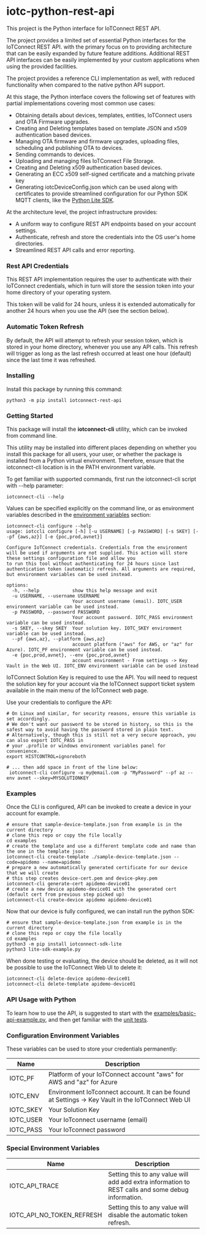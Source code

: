 # iotc-python-rest-api
This project is the Python interface for IoTConnect REST API.

The project provides a limited set of essential Python interfaces for the IoTConnect REST API.
with the primary focus on to providing architecture that can be easily expanded by future 
feature additions. Additional REST API interfaces can be easily implemented 
by your custom applications when using the provided facilities.

The project provides a reference CLI implementation as well, with reduced
functionality when compared to the native python API support.

At this stage, the Python interface covers the following set of features 
with partial implementations covering most common use cases:
* Obtaining details about devices, templates, entities, IoTConnect users and OTA Firmware upgrades.
* Creating and Deleting templates based on template JSON and x509 authentication based devices.
* Managing OTA firmware and firmware upgrades, uploading files, scheduling and publishing OTA to devices.
* Sending commands to devices.
* Uploading and managing files IoTConnect File Storage.
* Creating and Deleting x509 authentication based devices.
* Generating an ECC x509 self-signed certificate and a matching private key
* Generating iotcDeviceConfig.json which can be used along with certificates
to provide streamlined configuration for our Python SDK MQTT clients, 
like the [Python Lite SDK](https://github.com/avnet-iotconnect/iotc-python-lite-sdk). 

At the architecture level, the project infrastructure provides:
* A uniform way to configure REST API endpoints based on your account settings.
* Authenticate, refresh and store the credentials into the OS user's home directories.
* Streamlined REST API calls and error reporting.


### Rest API Credentials

This REST API implementation requires the user to authenticate with their IoTConnect
credentials, which in turn will store the session token into your 
home directory of your operating system. 

This token will be valid for 24 hours, unless it is extended automatically
for another 24 hours when you use the API (see the section below).


### Automatic Token Refresh

By default, the API will attempt to refresh your session token, which is stored in your 
home directory, whenever you use any API calls. This refresh will trigger as long as the 
last refresh occurred at least one hour (default) since the last time it was refreshed.


### Installing

Install this package by running this command:

```shell
python3 -m pip install iotconnect-rest-api
```


### Getting Started

This package will install the **iotconnect-cli** utility, which can be invoked from command line.

This utility may be installed into different places depending on whether you install this package for all users, 
your user, or whether the package is installed from a Python virtual environment.
Therefore, ensure that the iotconnect-cli location is in the PATH environment variable.

To get familiar with supported commands, first run the iotconnect-cli script with --help parameter:

```shell
iotconnect-cli --help
```

Values can be specified explicitly on the command line, or as environment variables 
described in the [environment variables](#configuration-environment-variables) section:

```shell
iotconnect-cli configure --help
usage: iotccli configure [-h] [-u USERNAME] [-p PASSWORD] [-s SKEY] [--pf {aws,az}] [-e {poc,prod,avnet}]

Configure IoTConnect credentials. Credentials from the environment will be used if arguments are not supplied. This action will store these settings configuration file and allow you
to run this tool without authenticating for 24 hours since last authentication token (automatic) refresh. All arguments are required, but environment variables can be used instead.

options:
  -h, --help            show this help message and exit
  -u USERNAME, --username USERNAME
                        Your account username (email). IOTC_USER environment variable can be used instead.
  -p PASSWORD, --password PASSWORD
                        Your account password. IOTC_PASS environment variable can be used instead.
  -s SKEY, --skey SKEY  Your solution key. IOTC_SKEY environment variable can be used instead.
  --pf {aws,az}, --platform {aws,az}
                        account platform ("aws" for AWS, or "az" for Azure). IOTC_PF environment variable can be used instead.
  -e {poc,prod,avnet}, --env {poc,prod,avnet}
                        account environment - From settings -> Key Vault in the Web UI. IOTC_ENV environment variable can be used instead
```

IoTConnect Solution Key is required to use the API. You will need to request the solution key for your account
via the IoTConnect support ticket system available in the main menu of the IoTConnect web page.

Use your credentials to configure the API:

```shell
# On Linux and similar, for security reasons, ensure this variable is set accordingly.
# We don't want our password to be stored in history, so this is the safest way to avoid having the password stored in plain text.
# Alternatively, though this is still not a very secure approach, you can also export IOTC_PASS in 
# your .profile or windows environment variables panel for convenience.
export HISTCONTROL=ignoreboth
 
# ... then add space in front of the line below:
 iotconnect-cli configure -u my@email.com -p "MyPassword" --pf az --env avnet --skey=MYSOLUTIONKEY  
```

### Examples

Once the CLI is configured, API can be invoked to create a device in your account for example.

```shell
# ensure that sample-device-template.json from example is in the current directory
# clone this repo or copy the file locally
cd examples
# create the template and use a different template code and name than the one in the template json:
iotconnect-cli create-template ./sample-device-template.json --code=apidemo --name=apidemo
# prepare a new automatically generated certificate for our device that we will create
# this step creates device-cert.pem and device-pkey.pem
iotconnect-cli generate-cert apidemo-device01
# create a new device apidemo-device01 with the generated cert (default cert from previous step picked up)
iotconnect-cli create-device apidemo apidemo-device01
```

Now that our device is fully configured, we can install run the python SDK:

```shell
# ensure that sample-device-template.json from example is in the current directory
# clone this repo or copy the file locally
cd examples
python3 -m pip install iotconnect-sdk-lite
python3 lite-sdk-example.py
```

When done testing or evaluating, the device should be deleted, as it will not be possible
to use the IoTConnect Web UI to delete it:

```shell
iotconnect-cli delete-device apidemo-device01
iotconnect-cli delete-template apidemo-device01
```

### API Usage with Python

To learn how to use the API, is suggested to start with the [examples/basic-api-example.py](examples/basic-api-example.py),
and then get familiar with the [unit tests](./tests).


### Configuration Environment Variables

These variables can be used to store your credentials permanently:

| Name      | Description                                                                                       |
|-----------|---------------------------------------------------------------------------------------------------|
| IOTC_PF   | Platform of your IoTConnect account "aws" for AWS and "az" for Azure                              |
| IOTC_ENV  | Environment IoTconnect account. It can be found at Settings -> Key Vault in the IoTConnect Web UI |
| IOTC_SKEY | Your Solution Key                                                                                 |
| IOTC_USER | Your IoTconnect username (email)                                                                  |
| IOTC_PASS | Your IoTconnect password                                                                          |


### Special Environment Variables 

| Name                      | Description                                                                                        |
|---------------------------|----------------------------------------------------------------------------------------------------|
| IOTC_API_TRACE            | Setting this to any value will add add extra information to REST calls and some debug information. |
| IOTC_API_NO_TOKEN_REFRESH | Setting this to any value will disable the automatic token refresh.                                |
